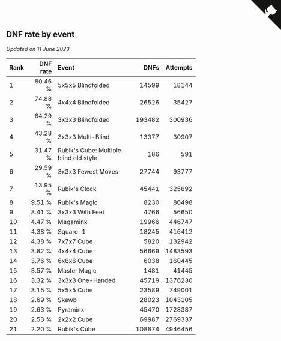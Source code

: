 ## DNF rate by event

*Updated on 11 June 2023*

| Rank | DNF rate | Event | DNFs | Attempts |
| :--- | ---: | :--- | ---: | ---: |
| 1 | 80.46 % | 5x5x5 Blindfolded | 14599 | 18144 |
| 2 | 74.88 % | 4x4x4 Blindfolded | 26526 | 35427 |
| 3 | 64.29 % | 3x3x3 Blindfolded | 193482 | 300936 |
| 4 | 43.28 % | 3x3x3 Multi-Blind | 13377 | 30907 |
| 5 | 31.47 % | Rubik's Cube: Multiple blind old style | 186 | 591 |
| 6 | 29.59 % | 3x3x3 Fewest Moves | 27744 | 93777 |
| 7 | 13.95 % | Rubik's Clock | 45441 | 325692 |
| 8 | 9.51 % | Rubik's Magic | 8230 | 86498 |
| 9 | 8.41 % | 3x3x3 With Feet | 4766 | 56650 |
| 10 | 4.47 % | Megaminx | 19966 | 446747 |
| 11 | 4.38 % | Square-1 | 18245 | 416412 |
| 12 | 4.38 % | 7x7x7 Cube | 5820 | 132942 |
| 13 | 3.82 % | 4x4x4 Cube | 56669 | 1483593 |
| 14 | 3.76 % | 6x6x6 Cube | 6038 | 160445 |
| 15 | 3.57 % | Master Magic | 1481 | 41445 |
| 16 | 3.32 % | 3x3x3 One-Handed | 45719 | 1376230 |
| 17 | 3.15 % | 5x5x5 Cube | 23589 | 749001 |
| 18 | 2.69 % | Skewb | 28023 | 1043105 |
| 19 | 2.63 % | Pyraminx | 45470 | 1728387 |
| 20 | 2.53 % | 2x2x2 Cube | 69987 | 2769337 |
| 21 | 2.20 % | Rubik's Cube | 108874 | 4946456 |


<a href="https://github.com/JustinTimeCuber/wca_statistics" class="github-corner" aria-label="View source on Github"><svg width="80" height="80" viewBox="0 0 250 250" style="fill:#151513; color:#fff; position: absolute; top: 0; border: 0; right: 0;" aria-hidden="true"><path d="M0,0 L115,115 L130,115 L142,142 L250,250 L250,0 Z"></path><path d="M128.3,109.0 C113.8,99.7 119.0,89.6 119.0,89.6 C122.0,82.7 120.5,78.6 120.5,78.6 C119.2,72.0 123.4,76.3 123.4,76.3 C127.3,80.9 125.5,87.3 125.5,87.3 C122.9,97.6 130.6,101.9 134.4,103.2" fill="currentColor" style="transform-origin: 130px 106px;" class="octo-arm"></path><path d="M115.0,115.0 C114.9,115.1 118.7,116.5 119.8,115.4 L133.7,101.6 C136.9,99.2 139.9,98.4 142.2,98.6 C133.8,88.0 127.5,74.4 143.8,58.0 C148.5,53.4 154.0,51.2 159.7,51.0 C160.3,49.4 163.2,43.6 171.4,40.1 C171.4,40.1 176.1,42.5 178.8,56.2 C183.1,58.6 187.2,61.8 190.9,65.4 C194.5,69.0 197.7,73.2 200.1,77.6 C213.8,80.2 216.3,84.9 216.3,84.9 C212.7,93.1 206.9,96.0 205.4,96.6 C205.1,102.4 203.0,107.8 198.3,112.5 C181.9,128.9 168.3,122.5 157.7,114.1 C157.9,116.9 156.7,120.9 152.7,124.9 L141.0,136.5 C139.8,137.7 141.6,141.9 141.8,141.8 Z" fill="currentColor" class="octo-body"></path></svg></a><style>.github-corner:hover .octo-arm{animation:octocat-wave 560ms ease-in-out}@keyframes octocat-wave{0%,100%{transform:rotate(0)}20%,60%{transform:rotate(-25deg)}40%,80%{transform:rotate(10deg)}}@media (max-width:500px){.github-corner:hover .octo-arm{animation:none}.github-corner .octo-arm{animation:octocat-wave 560ms ease-in-out}}</style>
